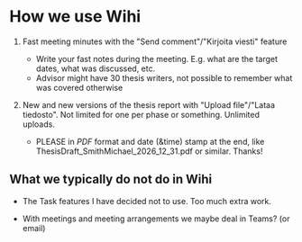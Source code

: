# How we use Wihi

1. Fast meeting minutes with the "Send comment"/"Kirjoita viesti" feature
    - Write your fast notes during the meeting. E.g. what are the target dates, what was discussed, etc.
    - Advisor might have 30 thesis writers, not possible to remember what was covered otherwise

2. New and new versions of the thesis report with "Upload file"/"Lataa tiedosto". Not limited for one per phase or something. Unlimited uploads.
    - PLEASE in _PDF_ format and date (&time) stamp at the end, like ThesisDraft_SmithMichael_2026_12_31.pdf or similar. Thanks!

## What we typically do not do in Wihi

* The Task features I have decided not to use. Too much extra work.

* With meetings and meeting arrangements we maybe deal in Teams? (or email)
 
